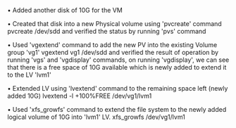• Added another disk of 10G for the VM

• Created that disk into a new Physical volume using 'pvcreate' command
	pvcreate /dev/sdd
and verified the status by running 'pvs' command

• Used 'vgextend' command to add the new PV into the existing Volume group 'vg1'
	vgextend vg1 /dev/sdd
and verified the result of operation by running 'vgs' and 'vgdisplay' commands, on running 'vgdisplay', we can see that there is a free space of 10G available which is newly added to extend it to the LV 'lvm1'

• Extended LV using 'lvextend' command to the remaining space left (newly added 10G)
	lvextend -l +100%FREE /dev/vg1/lvm1

• Used 'xfs_growfs' command to extend the file system to the newly added logical volume of 10G into 'lvm1' LV.
	xfs_growfs /dev/vg1/lvm1
